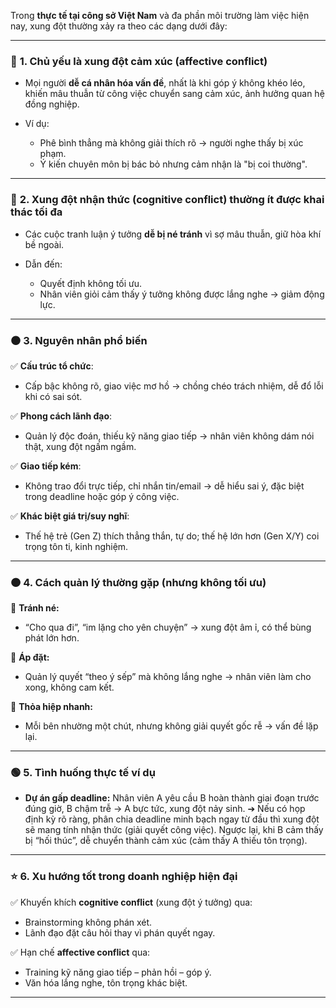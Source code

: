 Trong **thực tế tại công sở Việt Nam** và đa phần môi trường làm việc hiện nay, xung đột thường xảy ra theo các dạng dưới đây:

---

### 🔴 **1. Chủ yếu là xung đột cảm xúc (affective conflict)**

- Mọi người **dễ cá nhân hóa vấn đề**, nhất là khi góp ý không khéo léo, khiến mâu thuẫn từ công việc chuyển sang cảm xúc, ảnh hưởng quan hệ đồng nghiệp.
- Ví dụ:

  - Phê bình thẳng mà không giải thích rõ → người nghe thấy bị xúc phạm.
  - Ý kiến chuyên môn bị bác bỏ nhưng cảm nhận là "bị coi thường".

---

### 🔵 **2. Xung đột nhận thức (cognitive conflict) thường ít được khai thác tối đa**

- Các cuộc tranh luận ý tưởng **dễ bị né tránh** vì sợ mâu thuẫn, giữ hòa khí bề ngoài.
- Dẫn đến:

  - Quyết định không tối ưu.
  - Nhân viên giỏi cảm thấy ý tưởng không được lắng nghe → giảm động lực.

---

### ⚫ **3. Nguyên nhân phổ biến**

✅ **Cấu trúc tổ chức**:

- Cấp bậc không rõ, giao việc mơ hồ → chồng chéo trách nhiệm, dễ đổ lỗi khi có sai sót.

✅ **Phong cách lãnh đạo**:

- Quản lý độc đoán, thiếu kỹ năng giao tiếp → nhân viên không dám nói thật, xung đột ngấm ngầm.

✅ **Giao tiếp kém**:

- Không trao đổi trực tiếp, chỉ nhắn tin/email → dễ hiểu sai ý, đặc biệt trong deadline hoặc góp ý công việc.

✅ **Khác biệt giá trị/suy nghĩ**:

- Thế hệ trẻ (Gen Z) thích thẳng thắn, tự do; thế hệ lớn hơn (Gen X/Y) coi trọng tôn ti, kinh nghiệm.

---

### 🟠 **4. Cách quản lý thường gặp (nhưng không tối ưu)**

🔻 **Tránh né:**

- “Cho qua đi”, “im lặng cho yên chuyện” → xung đột âm ỉ, có thể bùng phát lớn hơn.

🔻 **Áp đặt:**

- Quản lý quyết “theo ý sếp” mà không lắng nghe → nhân viên làm cho xong, không cam kết.

🔻 **Thỏa hiệp nhanh:**

- Mỗi bên nhường một chút, nhưng không giải quyết gốc rễ → vấn đề lặp lại.

---

### 🟢 **5. Tình huống thực tế ví dụ**

- **Dự án gấp deadline:** Nhân viên A yêu cầu B hoàn thành giai đoạn trước đúng giờ, B chậm trễ → A bực tức, xung đột nảy sinh.
  ➔ Nếu có họp định kỳ rõ ràng, phân chia deadline minh bạch ngay từ đầu thì xung đột sẽ mang tính nhận thức (giải quyết công việc). Ngược lại, khi B cảm thấy bị “hối thúc”, dễ chuyển thành cảm xúc (cảm thấy A thiếu tôn trọng).

---

### ⭐ **6. Xu hướng tốt trong doanh nghiệp hiện đại**

✅ Khuyến khích **cognitive conflict** (xung đột ý tưởng) qua:

- Brainstorming không phán xét.
- Lãnh đạo đặt câu hỏi thay vì phán quyết ngay.

✅ Hạn chế **affective conflict** qua:

- Training kỹ năng giao tiếp – phản hồi – góp ý.
- Văn hóa lắng nghe, tôn trọng khác biệt.

---
